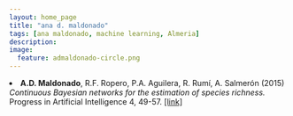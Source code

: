 ```yaml
---
layout: home_page
title: "ana d. maldonado"
tags: [ana maldonado, machine learning, Almeria]
description: 
image:
  feature: admaldonado-circle.png
---
```



<li>
<strong>A.D. Maldonado</strong>, R.F. Ropero, P.A. Aguilera, R. Rum&iacute;, A. Salmer&oacute;n (2015)<em> Continuous Bayesian networks for the estimation of species richness. </em> 
  Progress in Artificial Intelligence 4, 49-57. <a href="http://link.springer.com/article/10.1007/s13748-015-0067-8">[link]</a>
</li>

<!--- 
### Positions
---
- PhD/PostDoc positions in Probabilistic Machine Learning: 

  * Email me if you are interested

- If interested in an (online) intership with me, just drop me an email! 
--->
<!--- 
### News
---

- [April 2022] I've invited to give a course about Probabilistic Programming and Variational Inference at the [Nordic Probabilisitc AI Summer School](https://probabilistic.ai/), Helsinki, 13-17 June, 2022. 

- [January 2022] One paper accepted at **AISTATS 2022**!!: 

    Luis A. Ortega, Rafael Cabañas, Andres R. Masegosa. Diversity and Generalization in Neural Network Ensembles. [arXiv:2110.13786](https://arxiv.org/abs/2110.13786).


- [December 2021] [Video recording](https://neurips.cc/Conferences/2021/ScheduleMultitrack?event=21872#wse-detail-29638) of my **invited talk** at the **NeurIPS 2021 Workshop** Your Model is Wrong: 
Robustness and misspecification in probabilistic modeling: 

- [September 2021] One paper accepted at **NeurIPS 2021**!!: 
    
    Chebyshev-Cantelli PAC-Bayes-Bennett Inequality for the Weighted Majority Vote. [arXiv:2106.13624](https://arxiv.org/abs/2106.13624).


- [August 2021] I have started my **new position** as Associate Professor at [Aalborg University (Copenhagen Campus)](https://www.cph.aau.dk/)!! . 

- [July 2021] I've been **invited** to give a talk at the **NeurIPS 2021 Workshop** [Your Model is Wrong: 
Robustness and misspecification in probabilistic modeling](https://sites.google.com/view/robustbayes-neurips21/home). 

- [June 2021] I got a **new position as Associate Professor** at [Aalborg University (Copenhagen Campus)](https://www.cph.aau.dk/)!! 

- [February 2021] I have an open **PhD position** in collaboration with the [University of Deusto](https://www.deusto.es/cs/Satellite/deusto/en/university-deusto?cambioidioma=si) (Spain). Details [here](https://groups.google.com/g/ml-news/c/6owpsqm4GHI?pli=1).

- [Februray 2021] I have been **invited** to give a talk at the [Artificial Intelligence Research Group Talks (Computer Laboratory)](http://talks.cam.ac.uk/talk/index/156022) at the University of Cambridge. [Talk]() 

- [Januray 2021] Our overview paper about probabilistic models and deep neural networks has been accepted in [Entropy](https://www.mdpi.com/1099-4300/23/1/117).

- [December 2020] We are looking for a **two year post-doc** to work at the intersection of probabilistic graphical models and deep learning. 

- [November 2020] One paper about variational inference over nonstationary data streams accepted in [Mathematics](https://www.mdpi.com/2227-7390/8/11/1942).


- [October 2020] A new pre-print version of our [overview paper](https://arxiv.org/abs/1908.03442) about probabilistic models and deep neural networks. 

- [September 2020] Two papers accepted at [NeurIPS 2020](https://neurips.cc/) about [model misspecification](https://papers.nips.cc/paper/2020/hash/3ac48664b7886cf4e4ab4aba7e6b6bc9-Abstract.html)
and [weighted majority voting](https://papers.nips.cc/paper/2020/hash/386854131f58a556343e056f03626e00-Abstract.html).

- [September 2020] One paper about our probabilistic programming langage [InferPy](https://inferpy.readthedocs.io/) accepted at [Neurocomputing](https://www.sciencedirect.com/science/article/pii/S092523122031328X). 

- [June 2020] I'm very happy to have received a [national research grant](https://www.ciencia.gob.es/stfls/MICINN/Ministerio/FICHEROS/PRP_PID_2019.pdf) from the Spanish 
Ministry of Science and Innovation. This grant is for a research project for developing explainable machine learning methods using a probabilistic approach.

- [February 2020] One paper about the analysis of concept drift in the financial sector accepted at [Intelligent Data Analysis](https://content.iospress.com/articles/intelligent-data-analysis/ida194515).

--->
